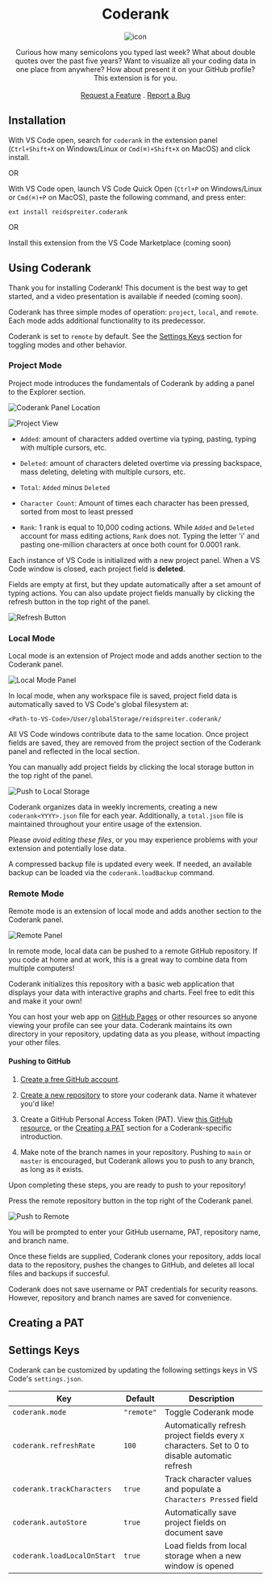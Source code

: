 <div align="center">

# Coderank

![icon](./icon.png)

</div>

<p align="center">
    Curious how many semicolons you typed last week? What about double quotes over the past five years? Want to visualize all your coding data in one place from anywhere? How about present it on your GitHub profile? This extension is for you.
    <br>
    <br>
    <a href="https://github.com/reidspreiter/coderank/issues">Request a Feature</a>
    .
    <a href="https://github.com/reidspreiter/coderank/issues">Report a Bug</a>
</p>

## Installation

With VS Code open, search for `coderank` in the extension panel (`Ctrl+Shift+X` on Windows/Linux or `Cmd(⌘)+Shift+X` on MacOS) and click install.

OR

With VS Code open, launch VS Code Quick Open (`Ctrl+P` on Windows/Linux or `Cmd(⌘)+P` on MacOS), paste the following command, and press enter:

`ext install reidspreiter.coderank`

OR

Install this extension from the VS Code Marketplace (coming soon)

## Using Coderank

Thank you for installing Coderank! This document is the best way to get started, and a video presentation is available if needed (coming soon).

Coderank has three simple modes of operation: `project`, `local`, and `remote`. Each mode adds additional functionality to its predecessor.

Coderank is set to `remote` by default. See the [Settings Keys](#settings-keys) section for toggling modes and other behavior.

### Project Mode

Project mode introduces the fundamentals of Coderank by adding a panel to the Explorer section.

![Coderank Panel Location](./static/location.png)

![Project View](./static/panelDescriptions.png)

- `Added`: amount of characters added overtime via typing, pasting, typing with multiple cursors, etc.

- `Deleted`: amount of characters deleted overtime via pressing backspace, mass deleting, deleting with multiple cursors, etc.

- `Total`: `Added` minus `Deleted`

- `Character Count`: Amount of times each character has been pressed, sorted from most to least pressed

- `Rank`: 1 rank is equal to 10,000 coding actions. While `Added` and `Deleted` account for mass editing actions, `Rank` does not. Typing the letter 'i' and pasting one-million characters at once both count for 0.0001 rank.

Each instance of VS Code is initialized with a new project panel. When a VS Code window is closed, each project field is **deleted**.

Fields are empty at first, but they update automatically after a set amount of typing actions. You can also update project fields manually by clicking the refresh button in the top right of the panel.

![Refresh Button](./static/refresh.png)



### Local Mode

Local mode is an extension of Project mode and adds another section to the Coderank panel.

![Local Mode Panel](./static/localPanel.png)

In local mode, when any workspace file is saved, project field data is automatically saved to VS Code's global filesystem at: 

`<Path-to-VS-Code>/User/globalStorage/reidspreiter.coderank/` 

All VS Code windows contribute data to the same location. Once project fields are saved, they are removed from the project section of the Coderank panel and reflected in the local section.

You can manually add project fields by clicking the local storage button in the top right of the panel.

![Push to Local Storage](./static/projectToLocal.png)

Coderank organizes data in weekly increments, creating a new `coderank<YYYY>.json` file for each year. Additionally, a `total.json` file is maintained throughout your entire usage of the extension.

Please _avoid editing these files_, or you may experience problems with your extension and potentially lose data.

A compressed backup file is updated every week. If needed, an available backup can be loaded via the `coderank.loadBackup` command.

### Remote Mode

Remote mode is an extension of local mode and adds another section to the Coderank panel.

![Remote Panel](./static/remotePanel.png)

In remote mode, local data can be pushed to a remote GitHub repository. If you code at home and at work, this is a great way to combine data from multiple computers!

Coderank initializes this repository with a basic web application that displays your data with interactive graphs and charts. Feel free to edit this and make it your own!

You can host your web app on [GitHub Pages](https://pages.github.com/) or other resources so anyone viewing your profile can see your data. Coderank maintains its own directory in your repository, updating data as you please, without impacting your other files.

#### Pushing to GitHub

1. [Create a free GitHub account](https://github.com/).

2. [Create a new repository](https://docs.github.com/en/repositories/creating-and-managing-repositories/quickstart-for-repositories) to store your coderank data. Name it whatever you'd like!

3. Create a GitHub Personal Access Token (PAT). View [this GitHub resource](https://docs.github.com/en/authentication/keeping-your-account-and-data-secure/managing-your-personal-access-tokens), or the [Creating a PAT](#creating-a-pat) section for a Coderank-specific introduction.

4. Make note of the branch names in your repository. Pushing to `main` or `master` is encouraged, but Coderank allows you to push to any branch, as long as it exists.

Upon completing these steps, you are ready to push to your repository!

Press the remote repository button in the top right of the Coderank panel.

![Push to Remote](./static/localToRemote.png)

You will be prompted to enter your GitHub username, PAT, repository name, and branch name.

Once these fields are supplied, Coderank clones your repository, adds local data to the repository, pushes the changes to GitHub, and deletes all local files and backups if succesful.

Coderank does not save username or PAT credentials for security reasons. However, repository and branch names are saved for convenience.

## Creating a PAT

## Settings Keys

Coderank can be customized by updating the following settings keys in VS Code's `settings.json`.

| Key | Default | Description |
|-----|---------|-------------|
| `coderank.mode` | `"remote"` | Toggle Coderank mode|
| `coderank.refreshRate` | `100` | Automatically refresh project fields every `X` characters. Set to 0 to disable automatic refresh |
| `coderank.trackCharacters` | `true` | Track character values and populate a `Characters Pressed` field |
| `coderank.autoStore` | `true` | Automatically save project fields on document save |
| `coderank.loadLocalOnStart` | `true` | Load fields from local storage when a new window is opened |

